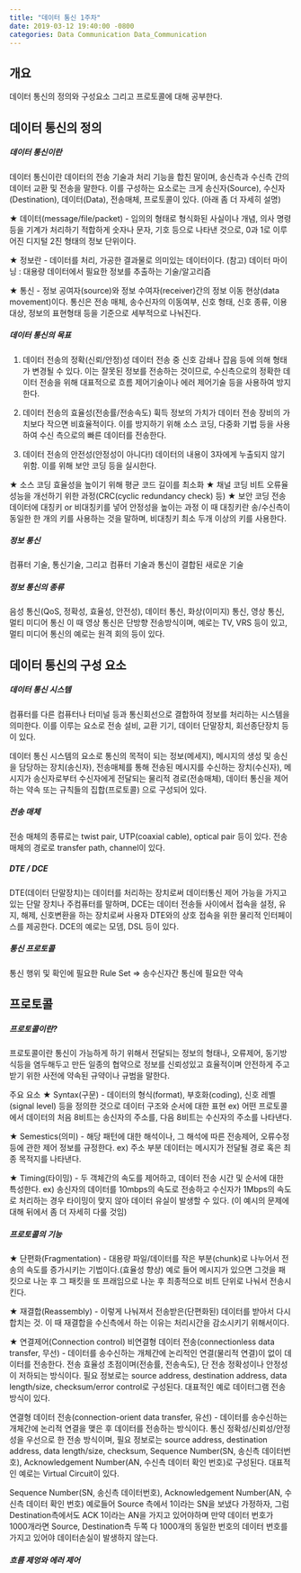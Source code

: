 ```yaml
---
title: "데이터 통신 1주차"
date: 2019-03-12 19:40:00 -0800
categories: Data Communication Data_Communication
---
```


## 개요
데이터 통신의 정의와 구성요소 그리고 프로토콜에 대해 공부한다.

## 데이터 통신의 정의

##### 데이터 통신이란
데이터 통신이란 데이터의 전송 기술과 처리 기능을 합친 말이며, 송신측과 수신측 간의 데이터 교환 및 전송을 말한다.
이를 구성하는 요소로는 크게 송신자(Source), 수신자(Destination), 데이터(Data), 전송매체, 프로토콜이 있다. (아래 좀 더 자세히 설명)

★ 데이터(message/file/packet) - 임의의 형태로 형식화된 사실이나 개념, 의사 명령 등을 기계가 처리하기 적합하게 숫자나 문자, 기호 등으로 나타낸 것으로, 0과 1로 이루어진 디지털 2진 형태의 정보 단위이다.

★ 정보란 - 데이터를 처리, 가공한 결과물로 의미있는 데이터이다. (참고) 데이터 마이닝 : 대용량 데이터에서 필요한 정보를 추출하는 기술/알고리즘

★ 통신 - 정보 공여자(source)와 정보 수여자(receiver)간의 정보 이동 현상(data movement)이다.
통신은 전송 매체, 송수신자의 이동여부, 신호 형태, 신호 종류, 이용대상, 정보의 표현형태 등을 기준으로 세부적으로 나눠진다.


##### 데이터 통신의 목표
1. 데이터 전송의 정확(신뢰/안정)성
데이터 전송 중 신호 감쇄나 잡음 등에 의해 형태가 변경될 수 있다. 이는 잘못된 정보를 전송하는 것이므로,
수신측으로의 정확한 데이터 전송을 위해 대표적으로 흐름 제어기술이나 에러 제어기술 등을 사용하여 방지한다.

2. 데이터 전송의 효율성(전송률/전송속도)
휙득 정보의 가치가 데이터 전송 장비의 가치보다 작으면 비효율적이다. 이를 방지하기 위해 소스 코딩, 다중화 기법 등을 사용하여 수신 측으로의
빠른 데이터를 전송한다.

3. 데이터 전송의 안전성(안정성이 아니다!)
데이터의 내용이 3자에게 누출되지 않기 위함. 이를 위해 보안 코딩 등을 실시한다.

★ 소스 코딩
효율성을 높이기 위해 평균 코드 길이를 최소화
★ 채널 코딩
비트 오류율 성능을 개선하기 위한 과정(CRC(cyclic redundancy check) 등)
★ 보안 코딩
전송 데이터에 대칭키 or 비대칭키를 넣어 안정성을 높이는 과정 이 때 대칭키란 송/수신측이 동일한 한 개의 키를 사용하는 것을 말하며, 
비대칭키 최소 두개 이상의 키를 사용한다.

##### 정보 통신
컴퓨터 기술, 통신기술, 그리고 컴퓨터 기술과 통신이 결합된 새로운 기술

##### 정보 통신의 종류
음성 통신(QoS, 정확성, 효율성, 안전성), 데이터 통신, 화상(이미지) 통신, 영상 통신, 멀티 미디어 통신
이 때 영상 통신은 단방향 전송방식이며, 예로는 TV, VRS 등이 있고, 멀티 미디어 통신의 예로는 원격 회의 등이 있다.

## 데이터 통신의 구성 요소
##### 데이터 통신 시스템
컴퓨터를 다른 컴퓨터나 터미널 등과 통신회선으로 결합하여 정보를 처리하는 시스템을 의미한다.
이를 이루는 요소로 전송 설비, 교환 기기, 데이터 단말장치, 회선종단장치 등이 있다.

데이터 통신 시스템의 요소로 통신의 목적이 되는 정보(메세지), 메시지의 생성 및 송신을 담당하는 장치(송신자), 전송매체를 통해 전송된 메시지를
수신하는 장치(수신자), 메시지가 송신자로부터 수신자에게 전달되는 물리적 경로(전송매체), 데이터 통신을 제어하는 약속 또는 규칙들의 집합(프로토콜)
으로 구성되어 있다.

##### 전송 매체
전송 매체의 종류로는 twist pair, UTP(coaxial cable), optical pair 등이 있다. 전송 매체의 경로로 transfer path, channel이 있다.

##### DTE / DCE
DTE(데이터 단말장치)는 데이터를 처리하는 장치로써 데이터통신 제어 가능을 가지고 있는 단말 장치나 주컴퓨터를 말하며, 
DCE는 데이터 전송들 사이에서 접속을 설정, 유지, 해제, 신호변환을 하는 장치로써 사용자 DTE와의 상호 접속을 위한 물리적 인터페이스를 제공한다.
DCE의 예로는 모뎀, DSL 등이 있다.

##### 통신 프로토콜
통신 행위 및 확인에 필요한 Rule Set => 송수신자간 통신에 필요한 약속

## 프로토콜
##### 프로토콜이란?
프로토콜이란 통신이 가능하게 하기 위해서 전달되는 정보의 형태나, 오류제어, 동기방식등을 염두해두고 만든 일종의 협약으로 정보를 
신뢰성있고 효율적이며 안전하게 주고받기 위한 사전에 약속된 규약이나 규범을 말한다.

주요 요소
★ Syntax(구문) - 데이터의 형식(format), 부호화(coding), 신호 레벨(signal level) 등을 정의한 것으로 데이터 구조와 순서에 대한 표현
ex) 어떤 프로토콜에서 데이터의 처음 8비트는 송신자의 주소를, 다음 8비트는 수신자의 주소를 나타낸다.

★ Semestics(의미) - 해당 패턴에 대한 해석이나, 그 해석에 따른 전송제어, 오류수정 등에 관한 제어 정보를 규정한다.
ex) 주소 부분 데이터는 메시지가 전달될 경로 혹은 최종 목적지를 나타낸다.

★ Timing(타이밍) - 두 객체간의 속도를 제어하고, 데이터 전송 시간 및 순서에 대한 특성한다.
ex) 송신자의 데이터를 10mbps의 속도로 전송하고 수신자가 1Mbps의 속도로 처리하는 경우 타이밍이 맞지 않아 데이터 유실이 발생할 수 있다.
(이 예시의 문제에 대해 뒤에서 좀 더 자세히 다룰 것임)

##### 프로토콜의 기능
★ 단편화(Fragmentation) - 대용량 파일/데이터를 작은 부분(chunk)로 나누어서 전송의 속도를 증가시키는 기법이다.(효율성 향상)
예로 들어 메시지가 있으면 그것을 패킷으로 나눈 후 그 패킷을 또 프래임으로 나눈 후 최종적으로 비트 단위로 나눠서 전송시킨다.

★ 재결합(Reassembly) - 이렇게 나눠져서 전송받은(단편화된) 데이터를 받아서 다시 합치는 것. 이 때 재결합을 수신측에서 하는 이유는
처리시간을 감소시키기 위해서이다.

★ 연결제어(Connection control)
비연결형 데이터 전송(connectionless data transfer, 무선) - 데이터를 송수신하는 개체간에 논리적인 연결(물리적 연결)이 없이 데이터를 전송한다.
전송 효율성 초점이며(전송률, 전송속도), 단 전송 정확성이나 안정성이 저하되는 방식이다. 필요 정보로는 source address, destination address,
data length/size, checksum/error control로 구성된다. 대표적인 예로 데이터그램 전송방식이 있다.

연결형 데이터 전송(connection-orient data transfer, 유선) - 데이터를 송수신하는 개체간에 논리적 연결을 맺은 후 데이터를 전송하는 방식이다.
통신 정확성/신뢰성/안정성을 우선으로 한 전송 방식이며, 필요 정보로는 source address, destination address, data length/size, checksum,
Sequence Number(SN, 송신측 데이터번호), Acknowledgement Number(AN, 수신측 데이터 확인 번호)로 구성된다. 대표적인 예로는 Virtual Circuit이 있다.

Sequence Number(SN, 송신측 데이터번호), Acknowledgement Number(AN, 수신측 데이터 확인 번호)
예로들어 Source 측에서 1이라는 SN을 보냈다 가정하자, 그럼 Destination측에서도 ACK 1이라는 AN을 가지고 있어야하며
만약 데이터 번호가 1000개라면 Source, Destination측 두쪽 다 1000개의 동일한 번호의 데이터 번호를 가지고 있어야 데이터손실이 발생하지 않는다.

##### 흐름 제엉와 에러 제어


